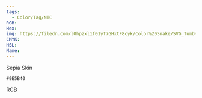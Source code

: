 ```yaml
---
tags:
  - Color/Tag/NTC
RGB:
Hex:
img: https://filedn.com/l0hpzxl1f01yT7GHxtF8cyk/Color%20Snake/SVG_Tumb%20Mass%20No%20Name/9E5B40.svg
CMYK:
HSL:
Name:
---
```

Sepia Skin
```palette
#9E5B40
```
RGB
